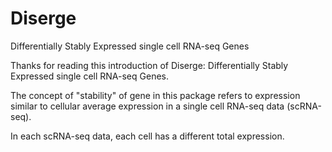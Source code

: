 # Diserge
Differentially Stably Expressed single cell RNA-seq Genes


Thanks for reading this introduction of Diserge: Differentially Stably Expressed single cell RNA-seq Genes.

The concept of "stability" of gene in this package refers to expression similar to cellular average expression in a single cell RNA-seq data (scRNA-seq).

In each scRNA-seq data, each cell has a different total expression.

